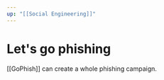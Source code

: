 ```yaml
---
up: "[[Social Engineering]]"
---
```


# Let's go phishing

[[GoPhish]] can create a whole phishing campaign.
